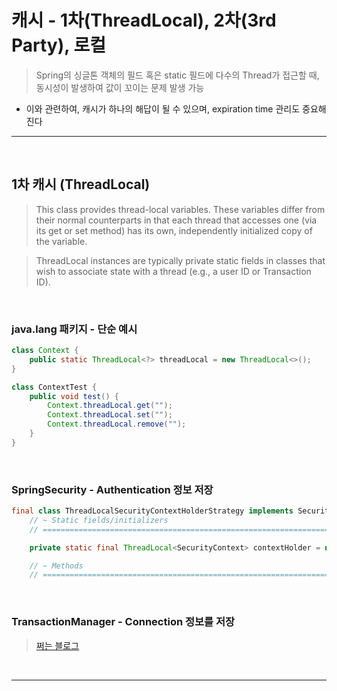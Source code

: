 # 캐시 - 1차(ThreadLocal), 2차(3rd Party), 로컬
> Spring의 싱글톤 객체의 필드 혹은 static 필드에 다수의 Thread가 접근할 때, 동시성이 발생하여 값이 꼬이는 문제 발생 가능
* 이와 관련하여, 캐시가 하나의 해답이 될 수 있으며, expiration time 관리도 중요해진다

<hr>
<br>

## 1차 캐시 (ThreadLocal)
> This class provides thread-local variables. These variables differ from their normal counterparts in that each thread that accesses one (via its get or set method) has its own, independently initialized copy of the variable. 

> ThreadLocal instances are typically private static fields in classes that wish to associate state with a thread (e.g., a user ID or Transaction ID).

<br>

### java.lang 패키지 - 단순 예시
```java
class Context {
    public static ThreadLocal<?> threadLocal = new ThreadLocal<>();
}

class ContextTest {
    public void test() {
        Context.threadLocal.get("");
        Context.threadLocal.set("");
        Context.threadLocal.remove("");
    }
}
```

<br>

### SpringSecurity - Authentication 정보 저장
```java
final class ThreadLocalSecurityContextHolderStrategy implements SecurityContextHolderStrategy {
	// ~ Static fields/initializers
	// =====================================================================================

	private static final ThreadLocal<SecurityContext> contextHolder = new ThreadLocal<SecurityContext>();

	// ~ Methods
	// ========================================================================================================
```


<br>

### TransactionManager - Connection 정보를 저장
> [쩌는 블로그](https://narusas.github.io/2019/07/17/Spring-Transaction-Note.html#transaction_manager_%EC%9D%B4%ED%95%B4%ED%95%98%EA%B8%B0)


<br>
<hr>
<br>
